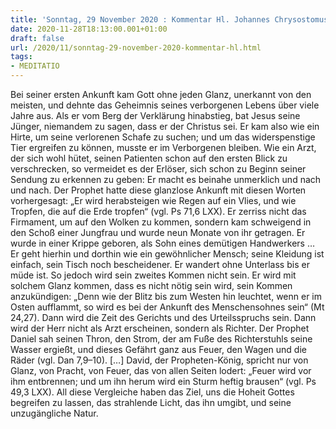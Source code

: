 ```yaml
---
title: 'Sonntag, 29 November 2020 : Kommentar Hl. Johannes Chrysostomus'
date: 2020-11-28T18:13:00.001+01:00
draft: false
url: /2020/11/sonntag-29-november-2020-kommentar-hl.html
tags: 
- MEDITATIO
---
```


Bei seiner ersten Ankunft kam Gott ohne jeden Glanz, unerkannt von den meisten, und dehnte das Geheimnis seines verborgenen Lebens über viele Jahre aus. Als er vom Berg der Verklärung hinabstieg, bat Jesus seine Jünger, niemandem zu sagen, dass er der Christus sei. Er kam also wie ein Hirte, um seine verlorenen Schafe zu suchen; und um das widerspenstige Tier ergreifen zu können, musste er im Verborgenen bleiben. Wie ein Arzt, der sich wohl hütet, seinen Patienten schon auf den ersten Blick zu verschrecken, so vermeidet es der Erlöser, sich schon zu Beginn seiner Sendung zu erkennen zu geben: Er macht es beinahe unmerklich und nach und nach. Der Prophet hatte diese glanzlose Ankunft mit diesen Worten vorhergesagt: „Er wird herabsteigen wie Regen auf ein Vlies, und wie Tropfen, die auf die Erde tropfen“ (vgl. Ps 71,6 LXX). Er zerriss nicht das Firmament, um auf den Wolken zu kommen, sondern kam schweigend in den Schoß einer Jungfrau und wurde neun Monate von ihr getragen. Er wurde in einer Krippe geboren, als Sohn eines demütigen Handwerkers … Er geht hierhin und dorthin wie ein gewöhnlicher Mensch; seine Kleidung ist einfach, sein Tisch noch bescheidener. Er wandert ohne Unterlass bis er müde ist. So jedoch wird sein zweites Kommen nicht sein. Er wird mit solchem Glanz kommen, dass es nicht nötig sein wird, sein Kommen anzukündigen: „Denn wie der Blitz bis zum Westen hin leuchtet, wenn er im Osten aufflammt, so wird es bei der Ankunft des Menschensohnes sein“ (Mt 24,27). Dann wird die Zeit des Gerichts und des Urteilsspruchs sein. Dann wird der Herr nicht als Arzt erscheinen, sondern als Richter. Der Prophet Daniel sah seinen Thron, den Strom, der am Fuße des Richterstuhls seine Wasser ergießt, und dieses Gefährt ganz aus Feuer, den Wagen und die Räder (vgl. Dan 7,9–10). \[…\] David, der Propheten-König, spricht nur von Glanz, von Pracht, von Feuer, das von allen Seiten lodert: „Feuer wird vor ihm entbrennen; und um ihn herum wird ein Sturm heftig brausen“ (vgl. Ps 49,3 LXX). All diese Vergleiche haben das Ziel, uns die Hoheit Gottes begreifen zu lassen, das strahlende Licht, das ihn umgibt, und seine unzugängliche Natur.